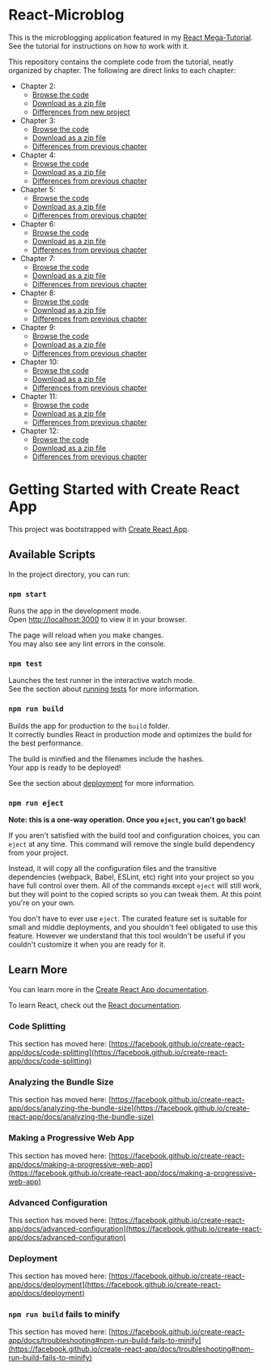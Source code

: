 React-Microblog
===============

This is the microblogging application featured in my [React Mega-Tutorial](https://blog.miguelgrinberg.com/post/introducing-the-react-mega-tutorial). See the tutorial for instructions on how to work with it.

This repository contains the complete code from the tutorial, neatly organized by chapter. The following are direct links to each chapter:

- Chapter 2:
    - [Browse the code](https://github.com/miguelgrinberg/react-microblog/tree/v0.2)
    - [Download as a zip file](https://github.com/miguelgrinberg/react-microblog/archive/v0.2.zip)
    - [Differences from new project](https://github.com/miguelgrinberg/react-microblog/compare/v0.1...v0.2)
- Chapter 3:
    - [Browse the code](https://github.com/miguelgrinberg/react-microblog/tree/v0.3)
    - [Download as a zip file](https://github.com/miguelgrinberg/react-microblog/archive/v0.3.zip)
    - [Differences from previous chapter](https://github.com/miguelgrinberg/react-microblog/compare/v0.2...v0.3)
- Chapter 4:
    - [Browse the code](https://github.com/miguelgrinberg/react-microblog/tree/v0.4)
    - [Download as a zip file](https://github.com/miguelgrinberg/react-microblog/archive/v0.4.zip)
    - [Differences from previous chapter](https://github.com/miguelgrinberg/react-microblog/compare/v0.3...v0.4)
- Chapter 5:
    - [Browse the code](https://github.com/miguelgrinberg/react-microblog/tree/v0.5)
    - [Download as a zip file](https://github.com/miguelgrinberg/react-microblog/archive/v0.5.zip)
    - [Differences from previous chapter](https://github.com/miguelgrinberg/react-microblog/compare/v0.4...v0.5)
- Chapter 6:
    - [Browse the code](https://github.com/miguelgrinberg/react-microblog/tree/v0.6)
    - [Download as a zip file](https://github.com/miguelgrinberg/react-microblog/archive/v0.6.zip)
    - [Differences from previous chapter](https://github.com/miguelgrinberg/react-microblog/compare/v0.5...v0.6)
- Chapter 7:
    - [Browse the code](https://github.com/miguelgrinberg/react-microblog/tree/v0.7)
    - [Download as a zip file](https://github.com/miguelgrinberg/react-microblog/archive/v0.7.zip)
    - [Differences from previous chapter](https://github.com/miguelgrinberg/react-microblog/compare/v0.6...v0.7)
- Chapter 8:
    - [Browse the code](https://github.com/miguelgrinberg/react-microblog/tree/v0.8)
    - [Download as a zip file](https://github.com/miguelgrinberg/react-microblog/archive/v0.8.zip)
    - [Differences from previous chapter](https://github.com/miguelgrinberg/react-microblog/compare/v0.7...v0.8)
- Chapter 9:
    - [Browse the code](https://github.com/miguelgrinberg/react-microblog/tree/v0.9)
    - [Download as a zip file](https://github.com/miguelgrinberg/react-microblog/archive/v0.9.zip)
    - [Differences from previous chapter](https://github.com/miguelgrinberg/react-microblog/compare/v0.8...v0.9)
- Chapter 10:
    - [Browse the code](https://github.com/miguelgrinberg/react-microblog/tree/v0.10)
    - [Download as a zip file](https://github.com/miguelgrinberg/react-microblog/archive/v0.10.zip)
    - [Differences from previous chapter](https://github.com/miguelgrinberg/react-microblog/compare/v0.9...v0.10)
- Chapter 11:
    - [Browse the code](https://github.com/miguelgrinberg/react-microblog/tree/v0.11)
    - [Download as a zip file](https://github.com/miguelgrinberg/react-microblog/archive/v0.11.zip)
    - [Differences from previous chapter](https://github.com/miguelgrinberg/react-microblog/compare/v0.10...v0.11)
- Chapter 12:
    - [Browse the code](https://github.com/miguelgrinberg/react-microblog/tree/v0.12)
    - [Download as a zip file](https://github.com/miguelgrinberg/react-microblog/archive/v0.12.zip)
    - [Differences from previous chapter](https://github.com/miguelgrinberg/react-microblog/compare/v0.11...v0.12)

# Getting Started with Create React App

This project was bootstrapped with [Create React App](https://github.com/facebook/create-react-app).

## Available Scripts

In the project directory, you can run:

### `npm start`

Runs the app in the development mode.\
Open [http://localhost:3000](http://localhost:3000) to view it in your browser.

The page will reload when you make changes.\
You may also see any lint errors in the console.

### `npm test`

Launches the test runner in the interactive watch mode.\
See the section about [running tests](https://facebook.github.io/create-react-app/docs/running-tests) for more information.

### `npm run build`

Builds the app for production to the `build` folder.\
It correctly bundles React in production mode and optimizes the build for the best performance.

The build is minified and the filenames include the hashes.\
Your app is ready to be deployed!

See the section about [deployment](https://facebook.github.io/create-react-app/docs/deployment) for more information.

### `npm run eject`

**Note: this is a one-way operation. Once you `eject`, you can't go back!**

If you aren't satisfied with the build tool and configuration choices, you can `eject` at any time. This command will remove the single build dependency from your project.

Instead, it will copy all the configuration files and the transitive dependencies (webpack, Babel, ESLint, etc) right into your project so you have full control over them. All of the commands except `eject` will still work, but they will point to the copied scripts so you can tweak them. At this point you're on your own.

You don't have to ever use `eject`. The curated feature set is suitable for small and middle deployments, and you shouldn't feel obligated to use this feature. However we understand that this tool wouldn't be useful if you couldn't customize it when you are ready for it.

## Learn More

You can learn more in the [Create React App documentation](https://facebook.github.io/create-react-app/docs/getting-started).

To learn React, check out the [React documentation](https://reactjs.org/).

### Code Splitting

This section has moved here: [https://facebook.github.io/create-react-app/docs/code-splitting](https://facebook.github.io/create-react-app/docs/code-splitting)

### Analyzing the Bundle Size

This section has moved here: [https://facebook.github.io/create-react-app/docs/analyzing-the-bundle-size](https://facebook.github.io/create-react-app/docs/analyzing-the-bundle-size)

### Making a Progressive Web App

This section has moved here: [https://facebook.github.io/create-react-app/docs/making-a-progressive-web-app](https://facebook.github.io/create-react-app/docs/making-a-progressive-web-app)

### Advanced Configuration

This section has moved here: [https://facebook.github.io/create-react-app/docs/advanced-configuration](https://facebook.github.io/create-react-app/docs/advanced-configuration)

### Deployment

This section has moved here: [https://facebook.github.io/create-react-app/docs/deployment](https://facebook.github.io/create-react-app/docs/deployment)

### `npm run build` fails to minify

This section has moved here: [https://facebook.github.io/create-react-app/docs/troubleshooting#npm-run-build-fails-to-minify](https://facebook.github.io/create-react-app/docs/troubleshooting#npm-run-build-fails-to-minify)
